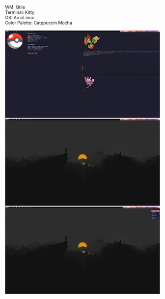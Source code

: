 WM: Qtile </br>
Terminal: Kitty </br>
OS: ArcoLinux </br>
Color Palette: Catppuccin Mocha </br>
</br>
<img src="assets/screenshot1.png"/>
<img src="assets/screenshot2.png"/>
<img src="assets/screenshot3.png"/>
